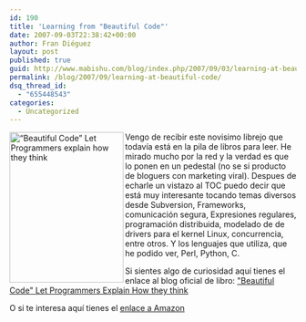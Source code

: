 ```yaml
---
id: 190
title: 'Learning from "Beautiful Code"'
date: 2007-09-03T22:38:42+00:00
author: Fran Diéguez
layout: post
published: true
guid: http://www.mabishu.com/blog/index.php/2007/09/03/learning-at-beautiful-code/
permalink: /blog/2007/09/learning-at-beautiful-code/
dsq_thread_id:
  - "655448543"
categories:
  - Uncategorized
---
```

<img class="alignright" alt="“Beautiful Code” Let Programmers explain how they think" src="/assets/imagen-1.png" width="200" height="264" align="left" />

Vengo de recibir este novisimo librejo que todavía está en la pila de libros para leer. He mirado mucho por la red y la verdad es que lo ponen en un pedestal (no se si producto de bloguers con marketing viral). Despues de echarle un vistazo al TOC puedo decir que está muy interesante tocando temas diversos desde Subversion, Frameworks, comunicación segura, Expresiones regulares, programación distribuida, modelado de de drivers para el kernel Linux, concurrencia, entre otros. Y los lenguajes que utiliza, que he podido ver, Perl, Python, C.

Si sientes algo de curiosidad aquí tienes el enlace al blog oficial de libro:
<a href="http://beautifulcode.oreillynet.com/">"Beautiful Code" Let Programmers Explain How they think</a>

O si te interesa aquí tienes el <a href="http://www.amazon.com/Beautiful-Code-Leading-Programmers-Practice/dp/0596510047">enlace a Amazon </a>
